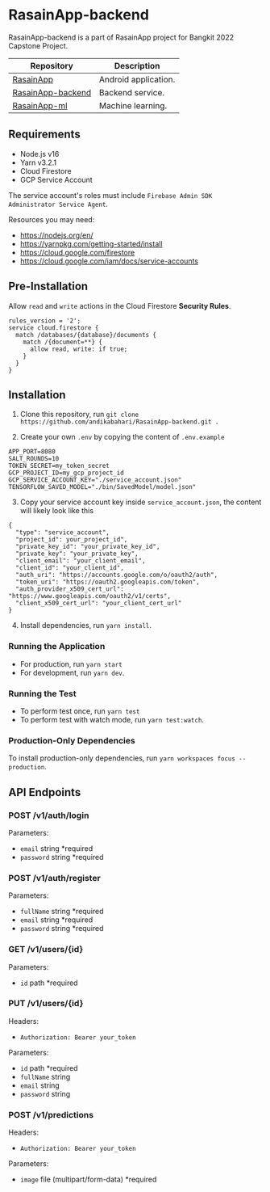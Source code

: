 # RasainApp-backend

RasainApp-backend is a part of RasainApp project for Bangkit 2022 Capstone Project.

| Repository                                                             | Description          |
| ---------------------------------------------------------------------- | -------------------- |
| [RasainApp](https://github.com/ChristanFarel/RasainApp)                | Android application. |
| [RasainApp-backend](https://github.com/andikabahari/RasainApp-backend) | Backend service.     |
| [RasainApp-ml](https://github.com/agistarakha/RasainApp-ml)            | Machine learning.    |

## Requirements

- Node.js v16
- Yarn v3.2.1
- Cloud Firestore
- GCP Service Account

The service account's roles must include `Firebase Admin SDK Administrator Service Agent`.

Resources you may need:

- https://nodejs.org/en/
- https://yarnpkg.com/getting-started/install
- https://cloud.google.com/firestore
- https://cloud.google.com/iam/docs/service-accounts

## Pre-Installation

Allow `read` and `write` actions in the Cloud Firestore **Security Rules**.

```
rules_version = '2';
service cloud.firestore {
  match /databases/{database}/documents {
    match /{document=**} {
      allow read, write: if true;
    }
  }
}
```

## Installation

1. Clone this repository, run `git clone https://github.com/andikabahari/RasainApp-backend.git .`

2. Create your own `.env` by copying the content of `.env.example`

```
APP_PORT=8080
SALT_ROUNDS=10
TOKEN_SECRET=my_token_secret
GCP_PROJECT_ID=my_gcp_project_id
GCP_SERVICE_ACCOUNT_KEY="./service_account.json"
TENSORFLOW_SAVED_MODEL="./bin/SavedModel/model.json"
```

3. Copy your service account key inside `service_account.json`, the content will likely look like this

```
{
  "type": "service_account",
  "project_id": your_project_id",
  "private_key_id": "your_private_key_id",
  "private_key": "your_private_key",
  "client_email": "your_client_email",
  "client_id": "your_client_id",
  "auth_uri": "https://accounts.google.com/o/oauth2/auth",
  "token_uri": "https://oauth2.googleapis.com/token",
  "auth_provider_x509_cert_url": "https://www.googleapis.com/oauth2/v1/certs",
  "client_x509_cert_url": "your_client_cert_url"
}
```

4. Install dependencies, run `yarn install`.

### Running the Application

- For production, run `yarn start`
- For development, run `yarn dev`.

### Running the Test

- To perform test once, run `yarn test`
- To perform test with watch mode, run `yarn test:watch`.

### Production-Only Dependencies

To install production-only dependencies, run `yarn workspaces focus --production`.

## API Endpoints

### POST /v1/auth/login

Parameters:

- `email` string \*required
- `password` string \*required

### POST /v1/auth/register

Parameters:

- `fullName` string \*required
- `email` string \*required
- `password` string \*required

### GET /v1/users/{id}

Parameters:

- `id` path \*required

### PUT /v1/users/{id}

Headers:

- `Authorization: Bearer your_token`

Parameters:

- `id` path \*required
- `fullName` string
- `email` string
- `password` string

### POST /v1/predictions

Headers:

- `Authorization: Bearer your_token`

Parameters:

- `image` file (multipart/form-data) \*required

